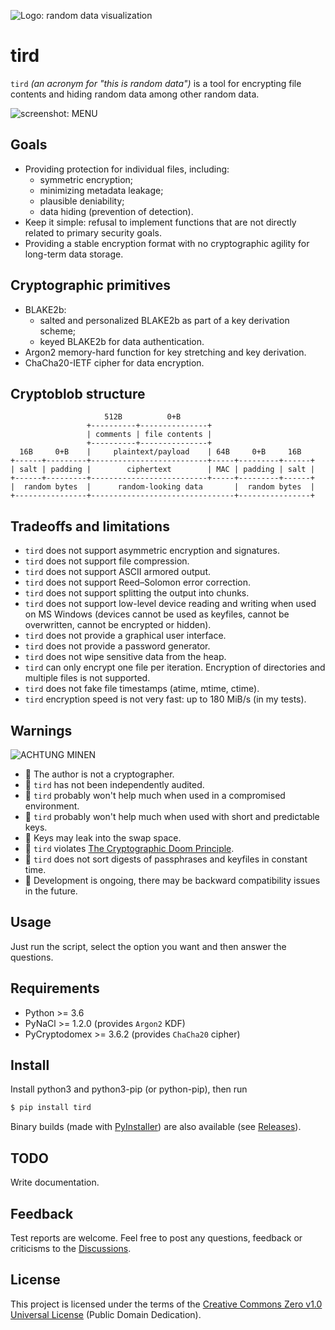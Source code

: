 ![Logo: random data visualization](https://i.imgur.com/SB44MiB.png)

# tird

`tird` *(an acronym for "this is random data")* is a tool for encrypting file contents and hiding random data among other random data.

![screenshot: MENU](https://i.imgur.com/37GEudr.png)

## Goals

- Providing protection for individual files, including:
  - symmetric encryption;
  - minimizing metadata leakage;
  - plausible deniability;
  - data hiding (prevention of detection).
- Keep it simple: refusal to implement functions that are not directly related to primary security goals.
- Providing a stable encryption format with no cryptographic agility for long-term data storage.

## Cryptographic primitives

- BLAKE2b:
  - salted and personalized BLAKE2b as part of a key derivation scheme;
  - keyed BLAKE2b for data authentication.
- Argon2 memory-hard function for key stretching and key derivation.
- ChaCha20-IETF cipher for data encryption.

## Cryptoblob structure
```
                     512B          0+B
                 +----------+---------------+
                 | comments | file contents |
                 +----------+---------------+
  16B     0+B    |     plaintext/payload    | 64B     0+B     16B
+------+---------+--------------------------+-----+---------+------+
| salt | padding |        ciphertext        | MAC | padding | salt |
+------+---------+--------------------------+-----+---------+------+
|  random bytes  |      random-looking data       |  random bytes  |
+----------------+--------------------------------+----------------+
```

## Tradeoffs and limitations

- `tird` does not support asymmetric encryption and signatures.
- `tird` does not support file compression.
- `tird` does not support ASCII armored output.
- `tird` does not support Reed–Solomon error correction.
- `tird` does not support splitting the output into chunks.
- `tird` does not support low-level device reading and writing when used on MS Windows (devices cannot be used as keyfiles, cannot be overwritten, cannot be encrypted or hidden).
- `tird` does not provide a graphical user interface.
- `tird` does not provide a password generator.
- `tird` does not wipe sensitive data from the heap.
- `tird` can only encrypt one file per iteration. Encryption of directories and multiple files is not supported.
- `tird` does not fake file timestamps (atime, mtime, ctime).
- `tird` encryption speed is not very fast: up to 180 MiB/s (in my tests).

## Warnings

![ACHTUNG MINEN](https://i.imgur.com/mESTDyh.jpeg)

- 🚩 The author is not a cryptographer.
- 🚩 `tird` has not been independently audited.
- 🚩 `tird` probably won't help much when used in a compromised environment.
- 🚩 `tird` probably won't help much when used with short and predictable keys.
- 🚩 Keys may leak into the swap space.
- 🚩 `tird` violates [The Cryptographic Doom Principle](https://moxie.org/2011/12/13/the-cryptographic-doom-principle.html).
- 🚩 `tird` does not sort digests of passphrases and keyfiles in constant time.
- 🚩 Development is ongoing, there may be backward compatibility issues in the future.

## Usage

Just run the script, select the option you want and then answer the questions.

## Requirements

- Python >= 3.6
- PyNaCl >= 1.2.0 (provides `Argon2` KDF)
- PyCryptodomex >= 3.6.2 (provides `ChaCha20` cipher)

## Install

Install python3 and python3-pip (or python-pip), then run
```bash
$ pip install tird
```

Binary builds (made with [PyInstaller](https://pyinstaller.org/en/stable/)) are also available (see [Releases](https://github.com/hakavlad/tird/releases)).

## TODO

Write documentation.

## Feedback

Test reports are welcome. Feel free to post any questions, feedback or criticisms to the [Discussions](https://github.com/hakavlad/tird/discussions).

## License

This project is licensed under the terms of the [Creative Commons Zero v1.0 Universal License](https://github.com/hakavlad/tird/blob/main/LICENSE) (Public Domain Dedication).

